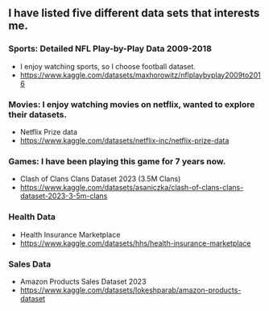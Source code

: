 
## I have listed five different data sets that interests me.

### Sports: Detailed NFL Play-by-Play Data 2009-2018  
*   I enjoy watching sports, so I choose football dataset.
* https://www.kaggle.com/datasets/maxhorowitz/nflplaybyplay2009to2016

### Movies: I enjoy watching movies on netflix, wanted to explore their datasets.
* Netflix Prize data
* https://www.kaggle.com/datasets/netflix-inc/netflix-prize-data

### Games: I have been playing this game for 7 years now. 
* Clash of Clans Clans Dataset 2023 (3.5M Clans)
* https://www.kaggle.com/datasets/asaniczka/clash-of-clans-clans-dataset-2023-3-5m-clans

### Health Data
* Health Insurance Marketplace
* https://www.kaggle.com/datasets/hhs/health-insurance-marketplace

### Sales Data
* Amazon Products Sales Dataset 2023
* https://www.kaggle.com/datasets/lokeshparab/amazon-products-dataset
